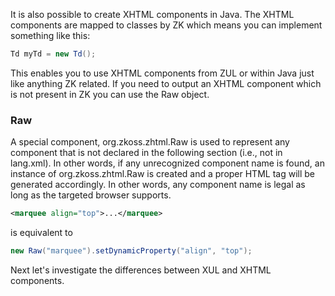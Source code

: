 

It is also possible to create XHTML components in Java. The XHTML
components are mapped to classes by ZK which means you can implement
something like this:

``` java
Td myTd = new Td();
```

This enables you to use XHTML components from ZUL or within Java just
like anything ZK related. If you need to output an XHTML component which
is not present in ZK you can use the Raw object.

### Raw

A special component, <javadoc>org.zkoss.zhtml.Raw</javadoc> is used to
represent any component that is not declared in the following section
(i.e., not in lang.xml). In other words, if any unrecognized component
name is found, an instance of <javadoc>org.zkoss.zhtml.Raw</javadoc> is
created and a proper HTML tag will be generated accordingly. In other
words, any component name is legal as long as the targeted browser
supports.

``` xml
<marquee align="top">...</marquee>
```

is equivalent to

``` java
new Raw("marquee").setDynamicProperty("align", "top");
```

Next let's investigate the differences between XUL and XHTML components.


